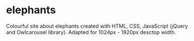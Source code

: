 # elephants
Colourful site about elephants created with HTML, CSS, JavaScript (jQuery and Owlcarousel library).
Adapted for 1024px - 1920px desctop width.
